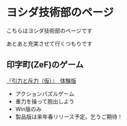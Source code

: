 # ヨシダ技術部のページ

こちらはヨシダ技術部のページです

あとあと充実させて行くつもりです

## 印字町(ZeF)のゲーム

[『引力と斥力（仮）』　体験版](https://github.com/yoshida-tech/yoshida-tech.github.io/releases/download/TheGravity/TheGravity.zip)


<blockquote class="imgur-embed-pub" lang="en" data-id="a/UxnExlJ" data-context="false" ><a href="//imgur.com/a/UxnExlJ"></a></blockquote><script async src="//s.imgur.com/min/embed.js" charset="utf-8"></script>

- アクションパズルゲーム
- 重力を操って脱出しよう
- Win版のみ
- 製品版は来年春リリース予定。乞うご期待！
